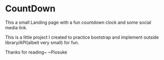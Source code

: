 # CountDown
  This a small Landing page with a fun countdown clock and some social media link.
  
  This is a little project I created to practice bootstrap and implement outside library/API(albeit very small) for fun.
  
  Thanks for reading~
  ~Piosuke
